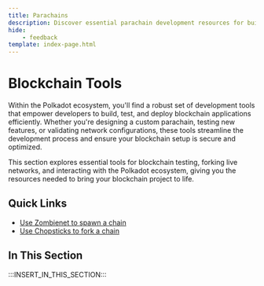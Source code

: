 ```yaml
---
title: Parachains
description: Discover essential parachain development resources for building in the Polkadot ecosystem, highlighting tools to streamline your development process.
hide: 
    - feedback
template: index-page.html
---
```


# Blockchain Tools

Within the Polkadot ecosystem, you'll find a robust set of development tools that empower developers to build, test, and deploy blockchain applications efficiently. Whether you're designing a custom parachain, testing new features, or validating network configurations, these tools streamline the development process and ensure your blockchain setup is secure and optimized.

This section explores essential tools for blockchain testing, forking live networks, and interacting with the Polkadot ecosystem, giving you the resources needed to bring your blockchain project to life.

## Quick Links

- [Use Zombienet to spawn a chain](/develop/toolkit/parachains/spawn-chains/zombienet/get-started/)
- [Use Chopsticks to fork a chain](/develop/toolkit/parachains/fork-chains/chopsticks/get-started/)

## In This Section

:::INSERT_IN_THIS_SECTION:::
